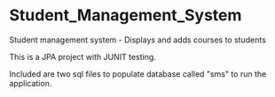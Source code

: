 # Student_Management_System
Student management system - Displays and adds courses to students

This is a JPA project with JUNIT testing. 

Included are two sql files to populate database called "sms" to run the application.
